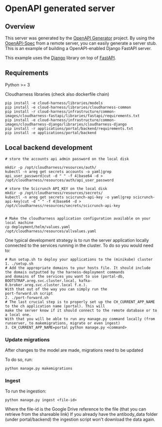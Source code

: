 # OpenAPI generated server

## Overview
This server was generated by the [OpenAPI Generator](https://openapi-generator.tech) project. By using the
[OpenAPI-Spec](https://openapis.org) from a remote server, you can easily generate a server stub.  This
is an example of building a OpenAPI-enabled Django FastAPI server.

This example uses the [Django](https://www.djangoproject.com/) library on top of [FastAPI](https://fastapi.tiangolo.com/).

## Requirements
Python >= 3

Cloudharness libraries (check also dockerfile chain)

```
pip install -e cloud-harness/libraries/models
pip install -e cloud-harness/libraries/cloudharness-common
pip install -r cloud-harness/infrastructure/common-images/cloudharness-fastapi/libraries/fastapi/requirements.txt 
pip install -e cloud-harness/infrastructure/common-images/cloudharness-django/libraries/cloudharness-django
pip install -r applications/portal/backend/requirements.txt
pip install -e applications/portal/backend
```

## Local backend development
```
# store the accounts api admin password on the local disk

mkdir -p /opt/cloudharness/resources/auth/
kubectl -n areg get secrets accounts -o yaml|grep api_user_password|cut -d " " -f 4|base64 -d > /opt/cloudharness/resources/auth/api_user_password

# store the Scicrunch API_KEY on the local disk
mkdir -p /opt/cloudharness/resources/secrets/
kubectl -n areg get secrets scicrunch-api-key -o yaml|grep scicrunch-api-key|cut -d " " -f 4|base64 -d > /opt/cloudharness/resources/secrets/scicrunch-api-key


# Make the cloudharness application configuration available on your local machine
cp deployment/helm/values.yaml /opt/cloudharness/resources/allvalues.yaml
```

One typical development strategy is to run the server application locally connected to the services running in the 
cluster. To do so you would need to:
```
# Run setup.sh to deploy your applications to the (minikube) cluster
1. ./setup.sh
# Add the appropriate domains to your hosts file. It should include the domais outputted by the harness-deployment commands
and domains of the services you want to use (portal-db, BOOTSTRAP.areg.svc.cluster.local, kafka-0.broker.areg.svc.cluster.local f.e.).
With that out of the way you can simply run the 
port-forward.sh script
2. ./port-forward.sh
# The last crucial step is to properly set up the CH_CURRENT_APP_NAME to the ch application name (portal). This will
make the server know if it should connect to the remote database or to a local one.
With that you will be able to run any manage.py command locally (from runserver, to makemigrations, migrate or even ingest)
3. CH_CURRENT_APP_NAME=portal python manage.py <command>
```

### Update migrations

After changes to the model are made, migrations need to be updated

To do so, run:
```
python manage.py makemigrations
```

### Ingest
To run the ingestion:
```
python manage.py ingest <file-id>
```
Where the file-id is the Google Drive reference to the file (that you can retrieve from the shareable link)
If you already have the antibody_data folder (under portal/backend) the ingestion script won't download the data
again.